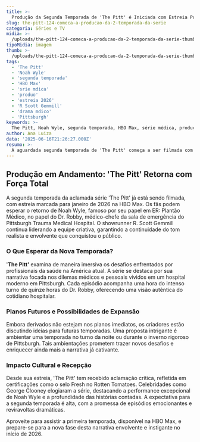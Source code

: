 ```yaml
---
title: >-
  Produção da Segunda Temporada de 'The Pitt' é Iniciada com Estreia Prevista para 2026 na HBO Max
slug: the-pitt-124-comeca-a-producao-da-2-temporada-da-serie
categoria: Séries e TV
midia: >-
  /uploads/the-pitt-124-comeca-a-producao-da-2-temporada-da-serie-thumb.jpg
tipoMidia: imagem
thumb: >-
  /uploads/the-pitt-124-comeca-a-producao-da-2-temporada-da-serie-thumb.jpg
tags:
  - 'The Pitt'
  - 'Noah Wyle'
  - 'segunda temporada'
  - 'HBO Max'
  - 'srie mdica'
  - 'produo'
  - 'estreia 2026'
  - 'R Scott Gemmill'
  - 'drama mdico'
  - 'Pittsburgh'
keywords: >-
  The Pitt, Noah Wyle, segunda temporada, HBO Max, série médica, produção, estreia 2026, R. Scott Gemmill, drama médico, Pittsburgh
author: Ana Luiza
data: '2025-06-16T21:26:27.000Z'
resumo: >-
  A aguardada segunda temporada de 'The Pitt' começa a ser filmada com previsão de estreia na HBO Max em janeiro de 2026. Noah Wyle retorna como protagonista, prometendo mais drama e intensidade no hospital de Pittsburgh.
---
```


## Produção em Andamento: 'The Pitt' Retorna com Força Total

A segunda temporada da aclamada série 'The Pitt' já está sendo filmada, com estreia marcada para janeiro de 2026 na HBO Max. Os fãs podem esperar o retorno de Noah Wyle, famoso por seu papel em ER: Plantão Médico, no papel do Dr. Robby, médico-chefe da sala de emergência do Pittsburgh Trauma Medical Hospital. O showrunner R. Scott Gemmill continua liderando a equipe criativa, garantindo a continuidade do tom realista e envolvente que conquistou o público.

### O Que Esperar da Nova Temporada?

'**The Pitt'** examina de maneira imersiva os desafios enfrentados por profissionais da saúde na América atual. A série se destaca por sua narrativa focada nos dilemas médicos e pessoais vividos em um hospital moderno em Pittsburgh. Cada episódio acompanha uma hora do intenso turno de quinze horas do Dr. Robby, oferecendo uma visão autêntica do cotidiano hospitalar.

### Planos Futuros e Possibilidades de Expansão

Embora derivados não estejam nos planos imediatos, os criadores estão discutindo ideias para futuras temporadas. Uma proposta intrigante é ambientar uma temporada no turno da noite ou durante o inverno rigoroso de Pittsburgh. Tais ambientações prometem trazer novos desafios e enriquecer ainda mais a narrativa já cativante.

### Impacto Cultural e Recepção

Desde sua estreia, 'The Pitt' tem recebido aclamação crítica, refletida em certificações como o selo Fresh no Rotten Tomatoes. Celebridades como George Clooney elogiaram a série, destacando a performance excepcional de Noah Wyle e a profundidade das histórias contadas. A expectativa para a segunda temporada é alta, com a promessa de episódios emocionantes e reviravoltas dramáticas.

Aproveite para assistir a primeira temporada, disponível na HBO Max, e prepare-se para a nova fase desta narrativa envolvente e instigante no início de 2026.